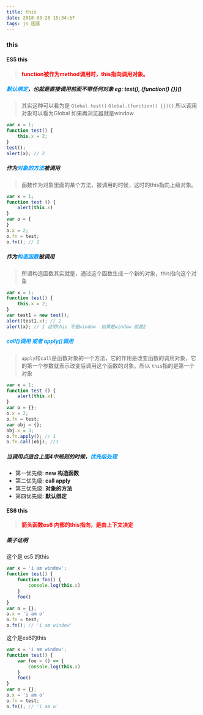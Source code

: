 ```yaml
---
title: this
date: 2018-03-28 15:34:57
tags: js 困惑
---
```

### this
#### ES5 this
> <font color="red">**function被作为method调用时，this指向调用对象。**</font>

##### <font color="#0099ff">默认绑定</font>，也就是直接调用前面不带任何对象 eg: test(), (function() {})()
> 其实这种可以看为是 `Global.test()` `Global.(function() {})()` 所以调用对象可以看为Global 如果再浏览器就是window

```javascript
var x = 1;
function test() {
    this.x = 2;
}
test();
alert(x); // 2
```

##### 作为<font color="#0099ff">对象的方法</font>被调用
> 函数作为对象里面的某个方法，被调用的时候，这时的this指向上级对象。

```javascript
var x = 1;
function test () {
    alert(this.x)
}
var o = {
}
o.x = 2;
o.fn = test;
o.fn(); // 2
```
##### 作为<font color="#0099ff">构造函数</font>被调用
> 所谓构造函数其实就是，通过这个函数生成一个新的对象，this指向这个对象

```javascript
var x = 1;
function test() {
    this.x = 2;
}
var test1 = new test();
alert(test1.x); // 2
alert(x); // 1 证明this 不是window  如果是window 就是2
```
##### <font color="#0099ff">call()调用 或者 apply()调用</font>
> `apply`和`call`是函数对象的一个方法，它的作用是改变函数的调用对象，它的第一个参数就表示改变后调用这个函数的对象。所以 `this`指的是第一个对象

```javascript
var x = 1;
function test () {
    alert(this.x);
}
var o = {};
o.x = 2;
o.fn = test;
var obj = {};
obj.x = 3;
o.fn.apply(); // 1
o.fn.call(obj); //3
```

##### 当调用点适合上面4中规则的时候，<font color="#0099ff">优先级处理</font>
* 第一优先级: **new 构造函数**
* 第二优先级: **call apply**
* 第三优先级: **对象的方法**
* 第四优先级: **默认绑定**

#### ES6 this
> <font color="red">**箭头函数es6 内部的this指向，是由上下文决定**</font>

##### 栗子证明
这个是 es5 的this
```javascript
var x = 'i am window';
function test() {
    function foo() {
        console.log(this.x)
    }
    foo()
}
var o = {};
o.x = 'i am o'
o.fn = test;
o.fn(); // 'i am window'
```
这个是es6的this
```javascript
var x = 'i am window';
function test() {
    var foo = () => {
        console.log(this.x)
    }
    foo()
}
var o = {};
o.x = 'i am o'
o.fn = test;
o.fn(); // 'i am o'
```

